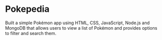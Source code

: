 # Pokepedia
Built a simple Pokémon app using HTML, CSS, JavaScript, Node.js and MongoDB that allows users to view a list of Pokémon and provides options to filter and search them.
